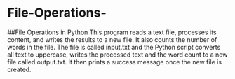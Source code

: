 # File-Operations-
##File Operations in Python
This program reads a text file, processes its content, and writes the results to a new file. It also counts the number of words in the file.
The file is called input.txt and the Python script converts all text to uppercase, writes the processed text and the word count to a new file called output.txt. It then prints a success message once the new file is created.
